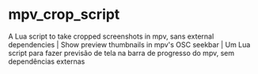 # mpv_crop_script
A Lua script to take cropped screenshots in mpv, sans external dependencies | Show preview thumbnails in mpv's OSC seekbar | Um Lua script para fazer previsão de tela na barra de progresso do mpv, sem dependências externas
